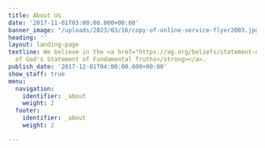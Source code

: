 ```yaml
---
title: About Us
date: '2017-11-01T03:00:00.000+00:00'
banner_image: "/uploads/2023/03/16/copy-of-online-service-flyer2003.jpg"
heading: ''
layout: landing-page
textline: We believe in the <a href="https://ag.org/beliefs/statement-of-fundamental-truths"><strong>Assembly
  of God's Statement of Fundamental Truths</strong></a>.
publish_date: '2017-12-01T04:00:00.000+00:00'
show_staff: true
menu:
  navigation:
    identifier: _about
    weight: 2
  footer:
    identifier: _about
    weight: 2

---
```

